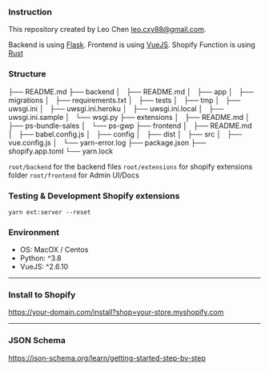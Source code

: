 ### Instruction

This repository created by Leo Chen <leo.cxy88@gmail.com>.

Backend is using [Flask](https://www.palletsprojects.com/p/flask/). 
Frontend is using [VueJS](https://vuejs.org/).
Shopify Function is using [Rust](https://www.rust-lang.org/)

### Structure

├── README.md
├── backend 
│   ├── README.md
│   ├── app
│   ├── migrations
│   ├── requirements.txt
│   ├── tests
│   ├── tmp
│   ├── uwsgi.ini
│   ├── uwsgi.ini.heroku
│   ├── uwsgi.ini.local
│   ├── uwsgi.ini.sample
│   └── wsgi.py
├── extensions
│   ├── README.md
│   ├── ps-bundle-sales
│   └── ps-gwp
├── frontend
│   ├── README.md
│   ├── babel.config.js
│   ├── config
│   ├── dist
│   ├── src
│   ├── vue.config.js
│   └── yarn-error.log
├── package.json
├── shopify.app.toml
└── yarn.lock 

`root/backend` for the backend files
`root/extensions` for shopify extensions folder
`root/frontend` for Admin UI/Docs

### Testing & Development Shopify extensions

```shell
yarn ext:server --reset
```

### Environment

- OS: MacOX / Centos
- Python: ^3.8
- VueJS: ^2.6.10

---

### Install to Shopify

https://your-domain.com/install?shop=your-store.myshopify.com

---

### JSON Schema

https://json-schema.org/learn/getting-started-step-by-step